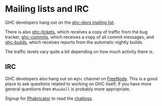# Mailing lists and IRC


GHC developers hang out on the [ ghc-devs mailing list](http://www.haskell.org/mailman/listinfo/ghc-devs).


There is also [ ghc-tickets](http://www.haskell.org/mailman/listinfo/ghc-tickets), which receives a copy of traffic from the bug tracker, [ ghc-commits](http://www.haskell.org/mailman/listinfo/ghc-commits), which receives a copy of all commit messages, and [ ghc-builds](http://www.haskell.org/mailman/listinfo/ghc-builds), which receives reports from the automatic nightly builds.


The traffic levels vary quite a bit depending on how much activity there is.

## IRC


GHC developers also hang out on `#ghc` channel on [ FreeNode](http://freenode.net/). This is a good place to ask questions related to working on GHC itself; if you have more general questions then `#haskell` is probably more appropriate.


Signup for [Phabricator](phabricator) to read the [ chatlogs](https://phabricator.haskell.org/chatlog/).
